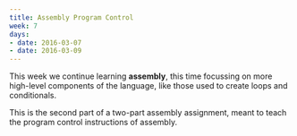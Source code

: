 ```yaml
---
title: Assembly Program Control
week: 7
days:
- date: 2016-03-07
- date: 2016-03-09
---
```


This week we continue learning **assembly**, this time focussing on more high-level components of the language, like those used to create loops and conditionals.

This is the second part of a two-part assembly assignment, meant to teach the program control instructions of assembly.
